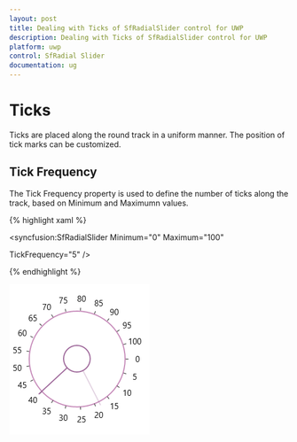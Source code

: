 ```yaml
---
layout: post
title: Dealing with Ticks of SfRadialSlider control for UWP
description: Dealing with Ticks of SfRadialSlider control for UWP 
platform: uwp
control: SfRadial Slider 
documentation: ug
---
```


# Ticks 

Ticks are placed along the round track in a uniform manner. The position of tick marks can be customized.

## Tick Frequency

The Tick Frequency property is used to define the number of ticks along the track, based on Minimum and Maximumn values.

{% highlight xaml %}

<syncfusion:SfRadialSlider Minimum="0" Maximum="100"  

TickFrequency="5" />

{% endhighlight %}

![](Concepts--and-Features_images/Concepts--and-Features_img2.png)
